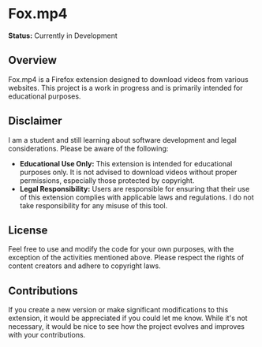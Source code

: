 # Fox.mp4

**Status:** Currently in Development

## Overview

Fox.mp4 is a Firefox extension designed to download videos from various websites. This project is a work in progress and is primarily intended for educational purposes.

## Disclaimer

I am a student and still learning about software development and legal considerations. Please be aware of the following:

- **Educational Use Only:** This extension is intended for educational purposes only. It is not advised to download videos without proper permissions, especially those protected by copyright.
- **Legal Responsibility:** Users are responsible for ensuring that their use of this extension complies with applicable laws and regulations. I do not take responsibility for any misuse of this tool.

## License

Feel free to use and modify the code for your own purposes, with the exception of the activities mentioned above. Please respect the rights of content creators and adhere to copyright laws.

## Contributions

If you create a new version or make significant modifications to this extension, it would be appreciated if you could let me know. While it's not necessary, it would be nice to see how the project evolves and improves with your contributions.
